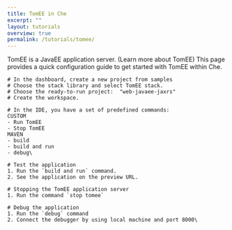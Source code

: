 ```yaml
---
title: TomEE in Che
excerpt: ""
layout: tutorials
overview: true
permalink: /tutorials/tomee/
---
```

TomEE is a JavaEE application server. (Learn more about TomEE) This page provides a quick configuration guide to get started with TomEE within Che.  
```text  
# In the dashboard, create a new project from samples
# Choose the stack library and select TomEE stack.
# Choose the ready-to-run project:  "web-javaee-jaxrs"
# Create the workspace.
```

```text  
# In the IDE, you have a set of predefined commands:
CUSTOM
- Run TomEE
- Stop TomEE
MAVEN
- build
- build and run
- debug\
```

```text  
# Test the application
1. Run the `build and run` command.
2. See the application on the preview URL.

# Stopping the TomEE application server
1. Run the command `stop tomee`

# Debug the application
1. Run the `debug` command
2. Connect the debugger by using local machine and port 8000\
```
